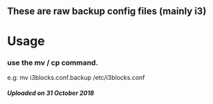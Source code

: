 ## These are raw backup config files (mainly i3)

# Usage
### use the mv / cp command.
e.g: mv i3blocks.conf.backup /etc/i3blocks.conf

##### Uploaded on 31 October 2018
